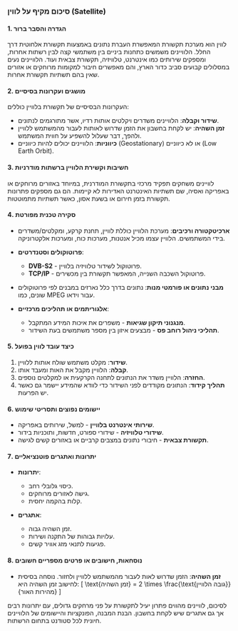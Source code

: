 ### סיכום מקיף על לווין (Satellite)

#### 1. הגדרה והסבר ברור
לווין הוא מערכת תקשורת המאפשרת העברת נתונים באמצעות תקשורת אלחוטית דרך החלל. הלוויינים משמשים כתחנות ביניים בין משתמשי קצה לבין רשתות אחרות, ומספקים שירותים כמו אינטרנט, טלוויזיה, תקשורת צבאית ועוד. הלוויינים נעים במסלולים קבועים סביב כדור הארץ, והם מאפשרים חיבור למקומות מרוחקים או אזורים שאין בהם תשתיות תקשורת אחרות.

#### 2. מושגים ועקרונות בסיסיים
העקרונות הבסיסיים של תקשורת בלוויין כוללים:
- **שידור וקבלה**: הלוויינים משדרים ויקלטים אותות רדיו, אשר מתורגמים לנתונים.
- **זמן השהיה**: יש לקחת בחשבון את הזמן שדרוש לאותות לעבור מהמשתמש ללוויין ולהפך, דבר שעלול להשפיע על חווית המשתמש.
- **כיווניות**: הלוויינים יכולים להיות כיווניים (Geostationary) או לא כיווניים (Low Earth Orbit).

#### 3. חשיבות וקשירת הלוויין ברשתות מודרניות
לוויינים משחקים תפקיד מרכזי בתקשורת המודרנית, במיוחד באזורים מרוחקים או באפריקה ואסיה, שם תשתיות האינטרנט האדירות לא קיימות. הם גם מספקים פתרונות תקשורת בזמן חירום או בשעת אסון, כאשר תשתיות מתמוטטות.

#### 4. סקירה טכנית מפורטת
- **ארכיטקטורה ורכיבים**: מערכת הלוויין כוללת לוויין, תחנת קרקע, ומקלטים/משדרים בידי המשתמשים. הלוויין עצמו מכיל אנטנות, מערכות כוח, ומערכות אלקטרוניקה.
  
- **פרוטוקולים וסטנדרטים**: 
  - **DVB-S2** - פרוטוקול לשידור טלוויזיה בלוויין.
  - **TCP/IP** - פרוטוקול השכבה השנייה, המאפשר תקשורת בין מכשירים.

- **מבני נתונים או פורמטי מנות**: נתונים בדרך כלל נארזים במבנים לפי פרוטוקולים שונים, כמו MPEG עבור וידאו.

- **אלגוריתמים או תהליכים מרכזיים**: 
  - **מנגנוני תיקון שגיאות** - משפרים את איכות המידע המתקבל.
  - **תהליכי ניהול רוחב פס** - מבצעים איזון בין מספר משתמשים בעת השידור.

#### 5. כיצד עובד לווין בפועל
1. **שידור**: מקלט משתמש שולח אותות ללוויין.
2. **קבלה**: הלוויין מקבל את האות ומעבד אותו.
3. **החזרה**: הלוויין משדר את הנתונים לתחנה הקרקעית או למקלטים נוספים.
4. **תהליך קידוד**: הנתונים מקודדים לפני השידור כדי לוודא שהמידע יישמר גם כאשר יש הפרעות.

#### 6. יישומים נפוצים ותסריטי שימוש
- **שירותי אינטרנט בלוויין** - למשל, שירותים באפריקה.
- **שידורי טלוויזיה** - שידורי ספורט, חדשות, ותוכניות בידור.
- **תקשורת צבאית** - חיבורי נתונים במצבים קרביים או באזורים קשים לגישה.

#### 7. יתרונות ואתגרים פוטנציאליים
- **יתרונות**: 
  - כיסוי גלובלי רחב.
  - גישה לאזורים מרוחקים.
  - קלות בהקמה יחסית.

- **אתגרים**: 
  - זמן השהיה גבוה.
  - עלויות גבוהות של התקנה ושירות.
  - פגיעות לתנאי מזג אוויר קשים.

#### 8. נוסחאות, חישובים או פרטים מספריים חשובים
- **זמן השהיה**: הזמן שדרוש לאות לעבור מהמשתמש ללוויין ולחזור. נוסחה בסיסית לחישוב זמן השהיה היא:
  \[ \text{זמן השהיה} = 2 \times \frac{\text{גובה הלוויין}}{מהירות האור} \]

לסיכום, לוויינים מהווים פתרון יעיל לתקשורת על פני מרחקים גדולים, עם יתרונות רבים אך גם אתגרים שיש לקחת בחשבון. הבנת המבנה, הפונקציות והיישומים של הלוויינים חיונית לכל סטודנט בתחום הרשתות.